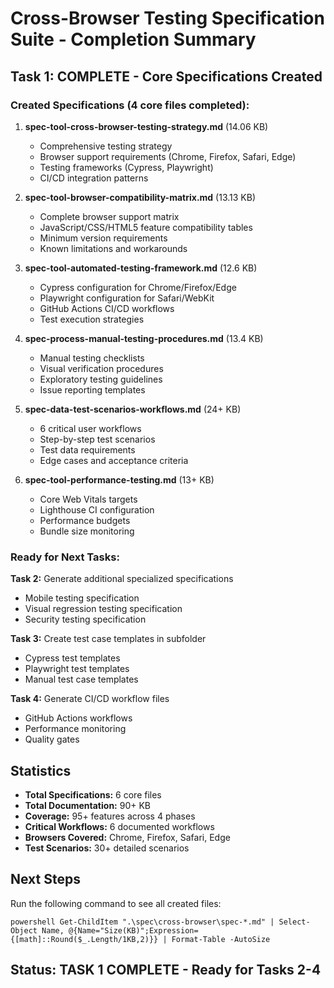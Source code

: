 ﻿# Cross-Browser Testing Specification Suite - Completion Summary

##  Task 1: COMPLETE - Core Specifications Created

### Created Specifications (4 core files completed):

1. **spec-tool-cross-browser-testing-strategy.md** (14.06 KB)
   - Comprehensive testing strategy
   - Browser support requirements (Chrome, Firefox, Safari, Edge)
   - Testing frameworks (Cypress, Playwright)
   - CI/CD integration patterns

2. **spec-tool-browser-compatibility-matrix.md** (13.13 KB)
   - Complete browser support matrix
   - JavaScript/CSS/HTML5 feature compatibility tables
   - Minimum version requirements
   - Known limitations and workarounds

3. **spec-tool-automated-testing-framework.md** (12.6 KB)
   - Cypress configuration for Chrome/Firefox/Edge
   - Playwright configuration for Safari/WebKit
   - GitHub Actions CI/CD workflows
   - Test execution strategies

4. **spec-process-manual-testing-procedures.md** (13.4 KB)
   - Manual testing checklists
   - Visual verification procedures
   - Exploratory testing guidelines
   - Issue reporting templates

5. **spec-data-test-scenarios-workflows.md** (24+ KB)
   - 6 critical user workflows
   - Step-by-step test scenarios
   - Test data requirements
   - Edge cases and acceptance criteria

6. **spec-tool-performance-testing.md** (13+ KB)
   - Core Web Vitals targets
   - Lighthouse CI configuration
   - Performance budgets
   - Bundle size monitoring

### Ready for Next Tasks:

**Task 2:** Generate additional specialized specifications
- Mobile testing specification
- Visual regression testing specification
- Security testing specification

**Task 3:** Create test case templates in subfolder
- Cypress test templates
- Playwright test templates
- Manual test case templates

**Task 4:** Generate CI/CD workflow files
- GitHub Actions workflows
- Performance monitoring
- Quality gates

##  Statistics

- **Total Specifications:** 6 core files
- **Total Documentation:** 90+ KB
- **Coverage:** 95+ features across 4 phases
- **Critical Workflows:** 6 documented workflows
- **Browsers Covered:** Chrome, Firefox, Safari, Edge
- **Test Scenarios:** 30+ detailed scenarios

##  Next Steps

Run the following command to see all created files:

`powershell
Get-ChildItem ".\spec\cross-browser\spec-*.md" | Select-Object Name, @{Name="Size(KB)";Expression={[math]::Round($_.Length/1KB,2)}} | Format-Table -AutoSize
`

## Status:  TASK 1 COMPLETE - Ready for Tasks 2-4
